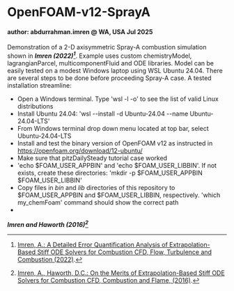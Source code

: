 # OpenFOAM-v12-SprayA
#### author: abdurrahman.imren @ WA, USA Jul 2025
Demonstration of a 2-D axisymmetric Spray-A combustion simulation shown in ***Imren (2022)[^1]***. Example uses custom chemistryModel, lagrangianParcel, multicomponentFluid and ODE libraries. Model can be easily tested on a modest Windows laptop using WSL Ubuntu 24.04. There are several steps to be done before proceeding Spray-A case. A tested installation streamline:
- Open a Windows terminal. Type 'wsl -l -o' to see the list of valid Linux distributions
- Install Ubuntu 24.04: 'wsl --install -d Ubuntu-24.04 --name  Ubuntu-24.04-LTS'
- From Windows terminal drop down menu located at top bar, select Ubuntu-24.04-LTS 
- Install and test the binary version of OpenFOAM v12 as instructed in https://openfoam.org/download/12-ubuntu/
- Make sure that pitzDailySteady tutorial case worked
- 'echo $FOAM_USER_APPBIN' and 'echo $FOAM_USER_LIBBIN'. If not exists, create these directories: 'mkdir -p $FOAM_USER_APPBIN $FOAM_USER_LIBBIN'
- Copy files in *bin* and *lib* directories of this repository to $FOAM_USER_APPBIN and $FOAM_USER_LIBBIN, respectively. 'which my_chemFoam' command should show the correct path
-     
  
***Imren and Haworth (2016)[^2]***

[^1]: [Imren, A.: A Detailed Error Quantification Analysis of Extrapolation-Based Stiff ODE
Solvers for Combustion CFD, Flow, Turbulence and Combustion (2022)](https://doi.org/10.1007/s10494-022-00369-z).
[^2]: [Imren, A., Haworth, D.C.: On the Merits of Extrapolation-Based Stiff ODE Solvers for Combustion CFD, Combustion and Flame, (2016)](https://doi.org/10.1016/j.combustflame.2016.09.018).
[^3]: Kee, R.J., Rupley, F.M., , Miller, J.A.: CHEMKIN-II: A FORTRAN chemical kinetics package for the
analysis of gas-phase chemical kinetics. Technical Report SAND89-8009, Sandia National Laboratories
(1990).

